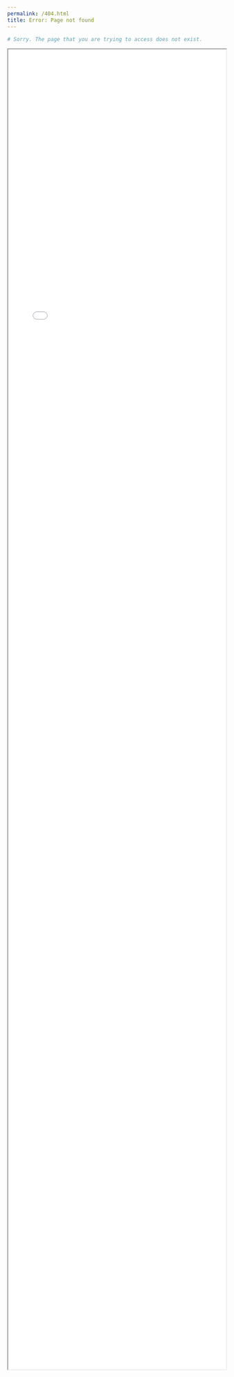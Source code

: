 ```yaml
---
permalink: /404.html
title: Error: Page not found
---
```

```python
# Sorry. The page that you are trying to access does not exist.
```
<iframe src="/assets/notfound.html" style="width:100%; height:76vh" ></iframe>
